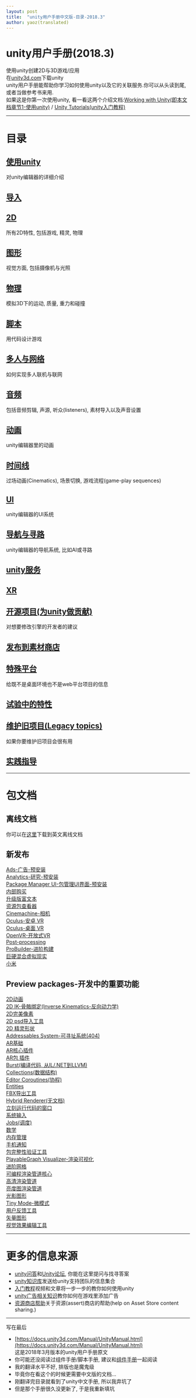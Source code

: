 ```yaml
---  
layout: post  
title:  "unity用户手册中文版-目录-2018.3"  
author: yaoz(translated)  
---  
```


# unity用户手册(2018.3)

使用unity创建2D与3D游戏/应用  
在[unity3d.com](https://unity3d.com/unity)下载unity  
unity用户手册能帮助你学习如何使用unity以及它的关联服务.你可以从头读到尾, 或者当做参考书来用.  
如果这是你第一次使用unity, 看一看这两个介绍文档:[Working with Unity](https://docs.unity3d.com/Manual/UnityOverview.html)[(即本文档章节1-使用unity)](./Working_in_Unity.md) / [Unity Tutorials(unity入门教程)](https://unity3d.com/learn/tutorials)  

***

# 目录

## [使用unity](./unity-manual/Working_in_Unity.md)

对unity编辑器的详细介绍  

## [导入](./unity-manual/Importing.md)

## [2D](./unity-manual/2D.md)

所有2D特性, 包括游戏, 精灵, 物理  

## [图形](./unity-manual/Graphics.md)

视觉方面, 包括摄像机与光照  

## [物理](./unity-manual/Physics.md)

模拟3D下的运动, 质量, 重力和碰撞  

## [脚本](./unity-manual/Scripting.md)

用代码设计游戏

## [多人与网络](./unity-manual/Multiplayer_and_NetWorking.md)

如何实现多人联机与联网  

## [音频](./unity-manual/Audio.md)

包括音频剪辑, 声源, 听众(listeners), 素材导入以及声音设置  

## [动画](./unity-manual/Animation.md)

unity编辑器里的动画  

## [时间线](./unity-manual/Timeline.md)

过场动画(Cinematics), 场景切换, 游戏流程(game-play sequences)  

## [UI](./unity-manual/UI.md)

unity编辑器的UI系统  

## [导航与寻路](./unity-manual/Navigation_and_Pathfinding.md)

unity编辑器的导航系统, 比如AI或寻路  

## [unity服务](./unity-manual/Unity_Services.md)

## [XR](./unity-manual/XR.md)

## [开源项目(为unity做贡献)](./unity-manual/Open-source_repositories.md)

对想要修改引擎的开发者的建议  

## [发布到素材商店](./unity-manual/Assert_Store_Publishing.md)

## [特殊平台](./unity-manual/Platform-specfic.md)

给既不是桌面环境也不是web平台项目的信息  

## [试验中的特性](./unity-manual/Experimental.md)

## [维护旧项目(Legacy topics)](./unity-manual/Legacy_Topics.md)

如果你要维护旧项目会很有用  

## [实践指导](./unity-manual/Best_pratice_guides.md)

***

# 包文档

## 离线文档

你可以在[这里](https://docs.unity3d.com/uploads/UnityDocumentation.zip)下载到英文离线文档  

## 新发布

[Ads-广告-预安装](https://docs.unity3d.com/Packages/com.unity.ads@latest/index.html)  
[Analytics-研究-预安装](https://docs.unity3d.com/Packages/com.unity.analytics@latest/index.html)  
[Package Manager UI-包管理UI界面-预安装](https://docs.unity3d.com/Packages/com.unity.package-manager-ui@latest/index.html)  
[内部购买](https://docs.unity3d.com/Packages/com.unity.purchasing@latest/index.html)  
[升级版富文本](https://docs.unity3d.com/Packages/com.unity.textmeshpro@latest/index.html)  
[资源包查看器](https://docs.unity3d.com/Packages/com.unity.assetbundlebrowser@latest/index.html)  
[Cinemachine-相机](https://docs.unity3d.com/Packages/com.unity.cinemachine@latest/index.html)  
[Oculus-安卓 VR](https://docs.unity3d.com/Packages/com.unity.xr.oculus.android@latest/index.html)  
[Oculus-桌面 VR](https://docs.unity3d.com/Packages/com.unity.xr.oculus.standalone@latest/index.html)  
[OpenVR-开放式VR](https://docs.unity3d.com/Packages/com.unity.xr.openvr.standalone@latest/index.html)  
[Post-processing](https://docs.unity3d.com/Packages/com.unity.postprocessing@latest/index.html)  
[ProBuilder-进阶构建](https://docs.unity3d.com/Packages/com.unity.probuilder@latest/index.html)  
[巨硬混合虚拟现实](https://docs.unity3d.com/Packages/com.unity.xr.windowsmr.metro@latest/index.html)  
[小米](https://docs.unity3d.com/Packages/com.unity.xiaomi@latest/index.html)  

## Preview packages-开发中的重要功能

[2D动画](https://docs.unity3d.com/Packages/com.unity.2d.animation@latest/index.html?preview=1)  
[2D IK-骨骼绑定(Inverse Kinematics-反向动力学)](https://docs.unity3d.com/Packages/com.unity.2d.ik@latest/index.html?preview=1)  
[2D完美像素](https://docs.unity3d.com/Packages/com.unity.2d.pixel-perfect@latest/index.html?preview=1)  
[2D psd导入工具](https://docs.unity3d.com/Packages/com.unity.2d.psdimporter@latest/index.html?preview=1)  
[2D 精灵形状](https://docs.unity3d.com/Packages/com.unity.2d.spriteshape@latest/index.html?preview=1)  
[Addressables System-可寻址系统(404)](https://docs.unity3d.com/Packages/com.unity.addressables@latest/index.html?preview=1)  
[AR基础](https://docs.unity3d.com/Packages/com.unity.addressables@latest/index.html?preview=1)  
[AR核心插件](https://docs.unity3d.com/Packages/com.unity.xr.arcore@latest/index.html?preview=1)  
[AR包 插件](https://docs.unity3d.com/Packages/com.unity.xr.arkit@latest/index.html?preview=1)  
[Burst(编译代码, 从IL/.NET到LLVM)](https://docs.unity3d.com/Packages/com.unity.burst@latest/index.html?preview=1)  
[Collections(数据结构)](https://docs.unity3d.com/Packages/com.unity.collections@latest/index.html?preview=1)  
[Editor Coroutines(协程)](https://docs.unity3d.com/Packages/com.unity.editorcoroutines@latest/index.html?preview=1)  
[Entities](https://docs.unity3d.com/Packages/com.unity.entities@latest/index.html?preview=1)  
[FBX导出工具](https://docs.unity3d.com/Packages/com.unity.formats.fbx@latest/index.html?preview=1)  
[Hybrid Renderer(无文档)](https://docs.unity3d.com/Packages/com.unity.rendering.hybrid@latest/index.html?preview=1)  
[立刻运行代码的窗口](https://docs.unity3d.com/Packages/com.unity.immediate-window@latest/index.html?preview=1)  
[系统输入](https://docs.unity3d.com/Packages/com.unity.inputsystem@latest/index.html?preview=1)  
[Jobs(调度)](https://docs.unity3d.com/Packages/com.unity.jobs@latest/index.html?preview=1)  
[数学](https://docs.unity3d.com/Packages/com.unity.mathematics@latest/index.html?preview=1)  
[内存管理](https://docs.unity3d.com/Packages/com.unity.memoryprofiler@latest/index.html?preview=1)  
[手机通知](https://docs.unity3d.com/Packages/com.unity.mobile.notifications@latest/index.html?preview=1)  
[包完整性验证工具](https://docs.unity3d.com/Packages/com.unity.package-validation-suite@latest/index.html?preview=1)  
[PlayableGraph Visualizer-渲染可视化](https://docs.unity3d.com/Packages/com.unity.playablegraph-visualizer@latest/index.html?preview=1)  
[进阶网格](https://docs.unity3d.com/Packages/com.unity.progrids@latest/index.html?preview=1)  
[可编程渲染管道核心](https://docs.unity3d.com/Packages/com.unity.render-pipelines.core@latest/index.html?preview=1)  
[高清渲染管道](https://docs.unity3d.com/Packages/com.unity.render-pipelines.high-definition@latest/index.html?preview=1)  
[亮度图渲染管道](https://docs.unity3d.com/Packages/com.unity.render-pipelines.lightweight@latest/index.html?preview=1)  
[光影图形](https://docs.unity3d.com/Packages/com.unity.shadergraph@latest/index.html?preview=1)  
[Tiny Mode-微模式](https://docs.unity3d.com/Packages/com.unity.tiny@latest/index.html?preview=1)  
[用户反馈工具](https://docs.unity3d.com/Packages/com.unity.cloud.userreporting@latest/index.html?preview=1)  
[矢量图形](https://docs.unity3d.com/Packages/com.unity.vectorgraphics@latest/index.html?preview=1)  
[视觉效果编辑工具](https://docs.unity3d.com/Packages/com.unity.visualeffectgraph@latest/index.html?preview=1)  

***

# 更多的信息来源
- [unity问答](https://answers.unity3d.com/?_ga=2.27011261.1265249052.1555124184-1683847273.1544506639)和[Unity论坛](https://forum.unity3d.com/?_ga=2.27011261.1265249052.1555124184-1683847273.1544506639), 你能在这里提问与找寻答案
- [unity知识库](https://support.unity3d.com/?_ga=2.267078158.1265249052.1555124184-1683847273.1544506639)发送给unity支持团队的信息集合
- [入门教程](https://unity3d.com/learn/tutorials?_ga=2.22570171.1265249052.1555124184-1683847273.1544506639)视频和文章将一步一步的教你如何使用unity
- [unity广告相关知识](https://unityads.unity3d.com/help/index?_ga=2.260213261.1265249052.1555124184-1683847273.1544506639)教你如何在游戏里添加广告
- [资源商店帮助](https://unity3d.com/asset-store/help?_ga=2.202991121.1265249052.1555124184-1683847273.1544506639)关于资源(assert)商店的帮助(help on Asset Store content sharing.)

***

写在最后

- [https://docs.unity3d.com/Manual/UnityManual.html](https://docs.unity3d.com/Manual/UnityManual.html)  
  这是2018年3月版本的unity用户手册原文  
- 你可能还没阅读过组件手册/脚本手册, 建议和[组件手册](http://www.ceeger.com/Components/index.html)一起阅读  
- 我的翻译水平不好, 排版也是魔鬼级  
- 毕竟你在看这个的时候更需要中文版的文档...  
- 刚翻译完目录就看到了unity中文手册, 所以我弃坑了  
- 但是那个手册很久没更新了, 于是我重新填坑  
